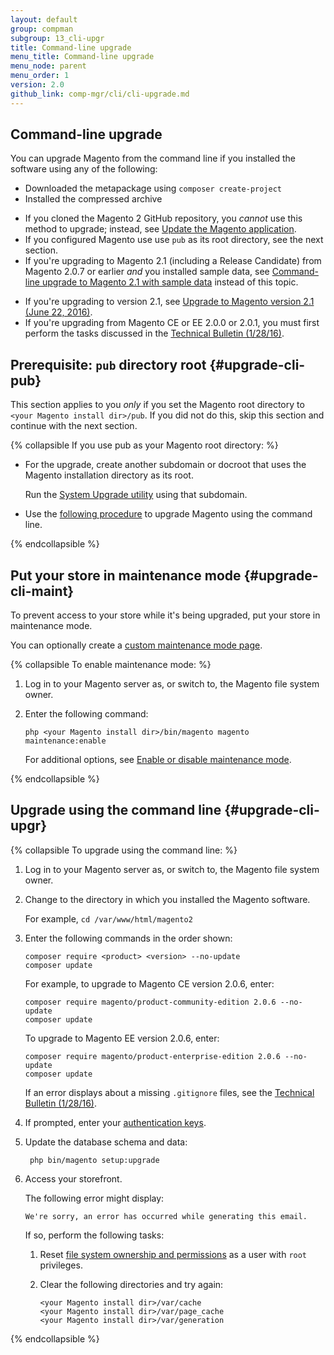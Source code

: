 ```yaml
---
layout: default 
group: compman
subgroup: 13_cli-upgr
title: Command-line upgrade
menu_title: Command-line upgrade
menu_node: parent
menu_order: 1
version: 2.0
github_link: comp-mgr/cli/cli-upgrade.md
---
```


## Command-line upgrade
You can upgrade Magento from the command line if you installed the software using any of the following:

*	Downloaded the metapackage using `composer create-project`
*	Installed the compressed archive

<div class="bs-callout bs-callout-info" id="info">
 	<ul><li>If you cloned the Magento 2 GitHub repository, you <em>cannot</em> use this method to upgrade; instead, see <a href="{{page.baseurl}}install-gde/install/cli/dev_update-magento.html">Update the Magento application</a>.</li>
 		<li>If you configured Magento use use <code>pub</code> as its root directory, see the next section.</li>
 		<li>If you're upgrading to Magento 2.1 (including a Release Candidate) from Magento 2.0.7 or earlier <em>and</em> you installed sample data, see <a href="{{page.baseurl}}comp-mgr/cli/cli-rc1-samp.html">Command-line upgrade to Magento 2.1 with sample data</a> instead of this topic.</li></ul>
</div>

<div class="bs-callout bs-callout-warning">
    <ul><li>If you're upgrading to version 2.1, see <a href="{{ page.baseurl }}release-notes/tech_bull_21-upgrade.html">Upgrade to Magento version 2.1 (June 22, 2016)</a>.</li>
    	<li>If you're upgrading from Magento CE or EE 2.0.0 or 2.0.1, you must first perform the tasks discussed in the <a href="{{page.baseurl}}release-notes/tech_bull_201-upgrade.html">Technical Bulletin (1/28/16)</a>.</li></ul>
</div>

## Prerequisite: `pub` directory root {#upgrade-cli-pub}
This section applies to you *only* if you set the Magento root directory to `<your Magento install dir>/pub`. If you did not do this, skip this section and continue with the next section.

{% collapsible If you use pub as your Magento root directory: %}

*	For the upgrade, create another subdomain or docroot that uses the Magento installation directory as its root. 

	Run the [System Upgrade utility]({{page.baseurl}}comp-mgr/upgrader/upgrade-start.html) using that subdomain.
*	Use the [following procedure](#upgrade-cli-upgr) to upgrade Magento using the command line.

{% endcollapsible %}

## Put your store in maintenance mode {#upgrade-cli-maint}
To prevent access to your store while it's being upgraded, put your store in maintenance mode.

<div class="bs-callout bs-callout-info" id="info">
  	<p>You can optionally create a <a href="{{page.baseurl}}comp-mgr/trouble/cman/maint-mode.html">custom maintenance mode page</a>.</p>
</div>

{% collapsible To enable maintenance mode: %}

1.	Log in to your Magento server as, or switch to, the Magento file system owner.
2.	Enter the following command:

		php <your Magento install dir>/bin/magento magento maintenance:enable

	For additional options, see [Enable or disable maintenance mode]({{page.baseurl}}install-gde/install/cli/install-cli-subcommands-maint.html).

{% endcollapsible %}

## Upgrade using the command line {#upgrade-cli-upgr}

{% collapsible To upgrade using the command line: %}

1.	Log in to your Magento server as, or switch to, the Magento file system owner.
2.	Change to the directory in which you installed the Magento software.

	For example, `cd /var/www/html/magento2`
2.	Enter the following commands in the order shown:

		composer require <product> <version> --no-update
		composer update

	For example, to upgrade to Magento CE version 2.0.6, enter:

		composer require magento/product-community-edition 2.0.6 --no-update
		composer update

	To upgrade to Magento EE version 2.0.6, enter:

		composer require magento/product-enterprise-edition 2.0.6 --no-update
		composer update
	
	<div class="bs-callout bs-callout-info" id="info">
  		<p>If an error displays about a missing <code>.gitignore</code> files, see the <a href="{{page.baseurl}}release-notes/tech_bull_201-upgrade.html#resolution2">Technical Bulletin (1/28/16)</a>.</p>
	</div>

3.	If prompted, enter your [authentication keys]({{page.baseurl}}comp-mgr/prereq/prereq_auth-token.html).
4. Update the database schema and data:

		php bin/magento setup:upgrade
6.	Access your storefront.

	The following error might display:

		We're sorry, an error has occurred while generating this email.
	
	If so, perform the following tasks:

	1.	Reset [file system ownership and permissions]({{page.baseurl}}install-gde/prereq/file-system-perms.html) as a user with `root` privileges.
	2.	Clear the following directories and try again:

			<your Magento install dir>/var/cache 
			<your Magento install dir>/var/page_cache 
			<your Magento install dir>/var/generation 

{% endcollapsible %}
